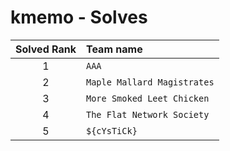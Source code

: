 # kmemo - Solves
| Solved Rank | Team name |
|:-----------:|:----------|
| 1 | `AAA` |
| 2 | `Maple Mallard Magistrates` |
| 3 | `More Smoked Leet Chicken` |
| 4 | `The Flat Network Society` |
| 5 | `${cYsTiCk}` |
